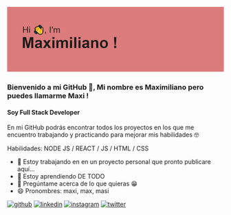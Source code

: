   ![image](/header.png)
  
### Bienvenido a mi GitHub 👋, Mi nombre es Maximiliano pero puedes llamarme Maxi !
#### Soy Full Stack Developer 

En mi GitHub podrás encontrar todos los proyectos en los que me encuentro trabajando y practicando para mejorar mis habilidades 🤓

Habilidades: NODE JS / REACT / JS / HTML / CSS

- 🔭 Estoy trabajando en en un proyecto personal que pronto publicare aquí... 
- 🌱 Estoy aprendiendo DE TODO 
- 💬 Pregúntame acerca de lo que quieras 😁 
- 😄 Pronombres: maxi, max, masi 


[<img src='https://cdn.jsdelivr.net/npm/simple-icons@3.0.1/icons/github.svg' alt='github' height='40'>](https://github.com/maxiacunia)  [<img src='https://cdn.jsdelivr.net/npm/simple-icons@3.0.1/icons/linkedin.svg' alt='linkedin' height='40'>](https://www.linkedin.com/in/maximiliano-acuña/)  [<img src='https://cdn.jsdelivr.net/npm/simple-icons@3.0.1/icons/instagram.svg' alt='instagram' height='40'>](https://www.instagram.com/maxiacunia1/)  [<img src='https://cdn.jsdelivr.net/npm/simple-icons@3.0.1/icons/twitter.svg' alt='twitter' height='40'>](https://twitter.com/maxiacunia1)  

